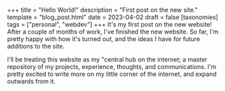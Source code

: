 +++
title = "Hello World!"
description = "First post on the new site."
template = "blog_post.html"
date = 2023-04-02
draft = false
[taxonomies]
tags = ["personal", "webdev"]
+++
It's my first post on the new website! After a couple of months of work, I've finished the new website. So far, I'm pretty happy with how it's turned out, and the ideas I have for future additions to the site.
<!-- more -->
I'll be treating this website as my "central hub on the internet; a master repository of my projects, experience, thoughts, and communications. I'm pretty excited to write more on my little corner of the internet, and expand outwards from it.
